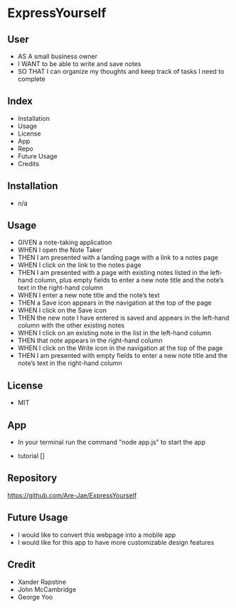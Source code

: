 # ExpressYourself


## User

- AS A small business owner
- I WANT to be able to write and save notes
- SO THAT I can organize my thoughts and keep track of tasks I need to complete

## Index 

- Installation
- Usage
- License
- App
- Repo
- Future Usage
- Credits 



## Installation 

- n/a

## Usage 

- GIVEN a note-taking application
- WHEN I open the Note Taker
- THEN I am presented with a landing page with a link to a notes page
- WHEN I click on the link to the notes page
- THEN I am presented with a page with existing notes listed in the left-hand column, plus empty fields to enter a new note title and the note’s text in the right-hand column
- WHEN I enter a new note title and the note’s text
- THEN a Save icon appears in the navigation at the top of the page
- WHEN I click on the Save icon
- THEN the new note I have entered is saved and appears in the left-hand column with the other existing notes
- WHEN I click on an existing note in the list in the left-hand column
- THEN that note appears in the right-hand column
- WHEN I click on the Write icon in the navigation at the top of the page
- THEN I am presented with empty fields to enter a new note title and the note’s text in the right-hand column

## License 

- MIT 

## App

- In your terminal run the command "node app.js" to start the app

- tutorial []

## Repository

https://github.com/Are-Jae/ExpressYourself 

## Future Usage

- I would like to convert this webpage into a mobile app
- I would like for this app to have more customizable design features 


## Credit 

- Xander Rapstine
- John McCambridge
- George Yoo

<!-- ## Heroku commands

 $ heroku []  -->